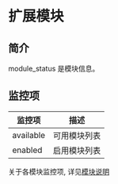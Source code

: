 # 扩展模块

## 简介

module_status 是模块信息。

## 监控项

| 监控项    | 描述         |
| --------- | -------------|
| available | 可用模块列表 |
| enabled   | 启用模块列表 |

关于各模块监控项, 详见[模块说明](../modules/modules.md)

